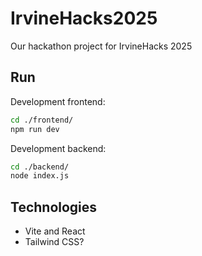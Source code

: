 # IrvineHacks2025

Our hackathon project for IrvineHacks 2025

## Run

Development frontend:
```sh
cd ./frontend/
npm run dev
```

Development backend:
```sh
cd ./backend/
node index.js
```

## Technologies
- Vite and React
- Tailwind CSS?
